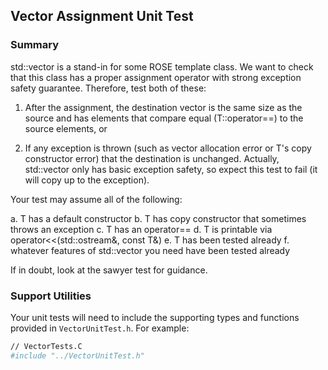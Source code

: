 ## Vector Assignment Unit Test

### Summary

std::vector is a stand-in for some ROSE template class.  We want to
check that this class has a proper assignment operator with strong
exception safety guarantee. Therefore, test both of these:

1. After the assignment, the destination vector is the same size as the source and
   has elements that compare equal (T::operator==) to the source elements, or

2. If any exception is thrown (such as vector allocation error or T's
   copy constructor error) that the destination is unchanged.
   Actually, std::vector only has basic exception safety, so expect
   this test to fail (it will copy up to the exception).

Your test may assume all of the following:

a. T has a default constructor
b. T has copy constructor that sometimes throws an exception
c. T has an operator==
d. T is printable via operator<<(std::ostream&, const T&)
e. T has been tested already
f. whatever features of std::vector you need have been tested already

If in doubt, look at the sawyer test for guidance.

### Support Utilities

Your unit tests will need to include the supporting types and functions provided in `VectorUnitTest.h`. For example:

```bash
// VectorTests.C
#include "../VectorUnitTest.h"
```

